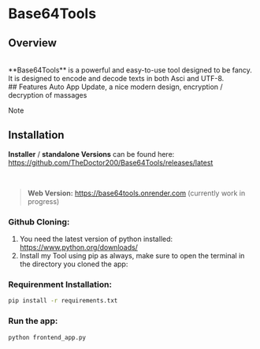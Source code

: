 # Base64Tools
## Overview
<br>
**Base64Tools** is a powerful and easy-to-use tool designed to be fancy. It is designed to encode and decode texts in both Asci and UTF-8.

<br>
## Features
Auto App Update, a nice modern design, encryption / decryption of massages

> [!NOTE]
>## Installation
>**Installer** / **standalone Versions** can be found here: 
>https://github.com/TheDoctor200/Base64Tools/releases/latest

<br>

>**Web Version:** https://base64tools.onrender.com
>(currently work in progress)

### Github Cloning:
1. You need the latest version of python installed: https://www.python.org/downloads/
2. Install my Tool using pip as always, make sure to open the terminal in the directory you cloned the app:

### Requirenment Installation:
```bash
pip install -r requirements.txt
```
### Run the app:
```bash
python frontend_app.py
```
